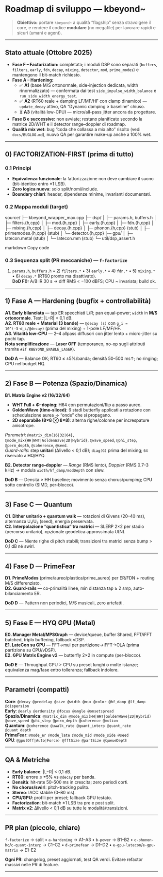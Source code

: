 # Roadmap di sviluppo — kbeyond~

> **Obiettivo:** portare `kbeyond~` a qualità “flagship” senza stravolgere il core, e rendere il codice **modulare** (no megafile) per lavorare rapidi e sicuri (umani e agent).

---

## Stato attuale (Ottobre 2025)

- **Fase F – Factorization:** completata; i moduli DSP sono separati (`buffers`, `filters`, `early`, `fdn`, `decay`, `mixing`, `detector`, `mod`, `prime_modes`) e mantengono il bit-match richiesto.
- **Fase A – Hardening:**
  - ✅ **A1** (base M/S ortonormale, side-injection dedicata, width rinormalizzato) — confermata dai test `side_impulse_width_balance` e `run_side_width_energy_test`.
  - ✅ **A2** (RT60 reale + damping LF/MF/HF con clamp dinamico) — `update_decay` attivo, QA “Dynamic damping ≥ baseline” chiuso.
  - ⏳ **A3** (vitalità low-CPU) — micro/all-pass jitter ancora da progettare.
- **Fase B e successive:** non avviate; restano pianificate secondo la matrice 2D/WHT e il detector range–doppler di roadmap.
- **Qualità mix wet:** bug “coda che collassa a mix alto” risolto (vedi `docs/BUGLOG.md`), nuovo QA per garantire make-up anche a 100% wet.

---

## 0) FACTORIZATION-FIRST (prima di tutto)

### 0.1 Principi
- **Equivalenza funzionale**: la fattorizzazione non deve cambiare il suono (bit-identico entro ±1 LSB).
- **Zero logica nuova**: solo split/nomi/include.
- **Boundary chiari**: header, dipendenze minime, invarianti documentati.

### 0.2 Mappa moduli (target)
source/
├─ kbeyond_wrapper_max.cpp
├─ dsp/
│ ├─ params.h, buffers.h
│ ├─ filters.{h,cpp}
│ ├─ mod.{h,cpp}
│ ├─ early.{h,cpp}
│ ├─ fdn.{h,cpp}
│ ├─ mixing.{h,cpp}
│ ├─ decay.{h,cpp}
│ ├─ phonon.{h,cpp} (stub)
│ ├─ primemodes.{h,cpp} (stub)
│ └─ detector.{h,cpp}
├─ gpu/
│ ├─ latecon.metal (stub)
│ └─ latecon.mm (stub)
└─ util/dsp_assert.h

markdown
Copy code

### 0.3 Sequenza split (PR meccaniche) — `f-factorize`
1) `params.h`, `buffers.h` • 2) `filters.*` • 3) `early.*` • 4) `fdn.*` • 5) `mixing.*` • 6) `decay.*` (RT60 pronto ma disattivato).  
**DoD F0:** A/B IR 30 s → diff RMS < −100 dBFS; CPU ~ invariata; build ok.

---

## 1) Fase A — Hardening (bugfix + controllabilità)

**A1. Early bilanciata** — tap ER specchiati L/R; pan equal-power; `width` in **M/S ortonormale**. Test: |L−R| < 0,1 dB.  
**A2. RT60 reale + Material (3 bande)** — `@decay (s)` con `g_i = 10^(−3·d_i/@decay)` (prima del mixing) + 1-pole LF/MF/HF.  
**A3. Vitalità low-CPU** — 2–4 allpass diffusori con jitter lento + micro-jitter su pochi tap.  
**Nota semplificazione** — **Laser OFF** (temporaneo, no-op sugli attributi tramite `#if KBEYOND_ENABLE_LASER`).

**DoD A** — Balance OK; RT60 ≤ ±5%/banda; densità 50–500 ms↑; no ringing; CPU nel budget HQ.

---

## 2) Fase B — Potenza (Spazio/Dinamica)

**B1. Matrix Engine v2 (16/32/**64**)**
- **WHT Full + Φ-doping**: H64 con permutazioni/flip a passo aureo.
- **GoldenWave (time-sliced)**: 6 stadi butterfly applicati a rotazione con schedulazione aurea → “onde” che si propagano.
- **2D separabile (8×8 ⊗ 8×8)**: alterna righe/colonne per increspature anisotrope.

*Parametri*: `@matrix_dim{16|32|64}`, `@mode_mix{HH|WHT|GoldenWave|2D|Hybrid}`, `@wave_speed`, `@phi_step`, `@perm_depth`, `@coherence`, `@seed`.  
*Guard-rails*: step **unitari** (Δlivello < 0,1 dB); `diag(G)` prima del mixing; `64` riservato a HQ/HYQ.

**B2. Detector range–doppler** — *Range* (RMS lento), *Doppler* (RMS 0.7–3 kHz) → modula `width/hf_damp/modDepth` con slew.

**DoD B** — Densità ≥ HH baseline; movimento senza chorus/pumping; CPU sotto controllo (SIMD, per-blocco).

---

## 3) Fase C — Quantum

**C1. Dither unitario + quantum walk** — rotazioni di Givens (20–40 ms), alternanza U₁/U₂ (seed), energia preservata.  
**C2. Interpolazione “quantistica” tra matrici** — SLERP 2×2 per stadio (percorso unitario), opzionale geodetica approssimata U(N).

**DoD C** — Niente righe di pitch stabili; transizioni tra matrici senza bump > 0,1 dB né swirl.

---

## 4) Fase D — PrimeFear

**D1. PrimeModes** (prime/aureo/plastica/prime_aureo) per ER/FDN + routing M/S differenziato.  
**D2. Guard-rails** — co-primalità linee, min distanza tap ≥ 2 smp, auto-bilanciamento ER.

**DoD D** — Pattern non periodici, M/S musicali, zero artefatti.

---

## 5) Fase E — HYQ GPU (Metal)

**E0. Manager Metal/MPSGraph** — device/queue, buffer Shared, FFT/iFFT batched, triplo buffering, fallback vDSP.  
**E1. LateCon su GPU** — FFT→mul per partizione→iFFT→OLA (prima partizione su CPU/vDSP).  
**E2. GPU Matrix Engine v2** — butterfly 2×2 in compute (per-blocco).

**DoD E** — Throughput GPU > CPU su preset lunghi o molte istanze; equivalenza mag/fase entro tolleranza; fallback indolore.

---

## Parametri (compatti)

**Core**: `@decay @predelay @size @width @mix @color @hf_damp @lf_damp @dispersion`  
**Early**: `@early @erdensity @focus @angle @onsetspread`  
**Spazio/Dinamica**: `@matrix_dim @mode_mix(HH|WHT|GoldenWave|2D|Hybrid) @wave_speed @phi_step @perm_depth @coherence @motion`  
**Quantum**: `@coherence @uwalk_rate @quant_interp @quant_rate @quant_depth`  
**PrimeFear**: `@mode_er @mode_late @mode_mid @mode_side @seed`  
**GPU**: `@gpu(Off|Auto|Force) @fftSize @partSize @queueDepth`

---

## QA & Metriche

- **Early balance**: |L−R| < 0,1 dB.  
- **RT60**: errore ≤ ±5% vs `@decay` per banda.  
- **Densità**: hit-rate 50–500 ms in crescita; zero periodi corti.  
- **No chorus/swirl**: pitch-tracking pulito.  
- **Stereo**: IACC stabile (0–80 ms).  
- **CPU/GPU**: profili per preset; fallback GPU testato.  
- **Factorization**: bit-match ±1 LSB tra pre e post split.  
- **Matrix v2**: Δlivello < 0,1 dB su tutte le modalità/transizioni.

---

## PR plan (piccole, chiare)

`f-factorize` → split • `a-hardening` → A1–A3 • `b-power` → B1–B2 • `c-phonon-hq`/`c-quant-interp` → C1–C2 • `d-primefear` → D1–D2 • `e-gpu-latecon`/`e-gpu-matrix` → E1–E2

**Ogni PR**: changelog, preset aggiornati, test QA verdi. Evitare refactor massivi nelle PR di feature.

---

